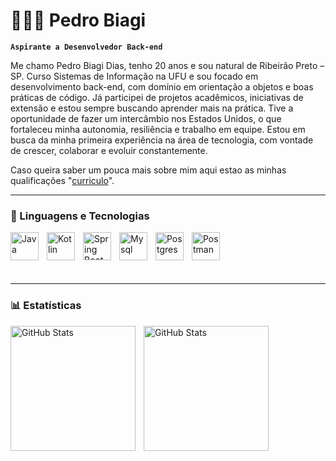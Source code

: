 # 👩🏻‍💻 Pedro Biagi

**`Aspirante a Desenvolvedor Back-end`**

Me chamo Pedro Biagi Dias, tenho 20 anos e sou natural de Ribeirão Preto – SP. Curso Sistemas de Informação na UFU e sou focado em desenvolvimento back-end, com domínio em orientação a objetos e boas práticas de código. Já participei de projetos acadêmicos, iniciativas de extensão e estou sempre buscando aprender mais na prática. Tive a oportunidade de fazer um intercâmbio nos Estados Unidos, o que fortaleceu minha autonomia, resiliência e trabalho em equipe. Estou em busca da minha primeira experiência na área de tecnologia, com vontade de crescer, colaborar e evoluir constantemente.

Caso queira saber um pouca mais sobre mim aqui estao as minhas qualificações "[curriculo](https://drive.google.com/drive/u/0/folders/1nan4QekSrA40u8baYsqUnOzsdnkrflm-)".



---

### 🤖 Linguagens e Tecnologias

<img 
    align="left" 
    alt="Java"
    title="Java" 
    width="45px" 
    style="padding-right: 10px;" 
    src="https://cdn.jsdelivr.net/gh/devicons/devicon@latest/icons/java/java-original-wordmark.svg" 
/>
<img 
    align="left" 
    alt="Kotlin" 
    title="Kotln"
    width="45px" 
    style="padding-right: 10px;" 
    src="https://cdn.jsdelivr.net/gh/devicons/devicon@latest/icons/kotlin/kotlin-original.svg" />

<img 
    align="left" 
    alt="Spring Boot" 
    title="Spring Boot"
    width="45px" 
    style="padding-right: 10px;" 
    src="https://cdn.jsdelivr.net/gh/devicons/devicon@latest/icons/spring/spring-original-wordmark.svg" />

<img 
    align="left" 
    alt="Mysql"
    title="Mysql" 
    width="45px" 
    style="padding-right: 10px;" 
    src="https://cdn.jsdelivr.net/gh/devicons/devicon@latest/icons/mysql/mysql-original.svg" 
/>
<img 
    align="left" 
    alt="Postgres"
    title="Postgres" 
    width="45px" 
    style="padding-right: 10px;" 
    src="https://cdn.jsdelivr.net/gh/devicons/devicon@latest/icons/postgresql/postgresql-original.svg" 
/>
<img 
    align="left" 
    alt="Postman" 
    title="Postman"
    width="45px" 
    style="padding-right: 10px;" 
    src="https://cdn.jsdelivr.net/gh/devicons/devicon@latest/icons/postman/postman-original.svg" 
/>


<br/>
<br/>
<br/>
<br/>

---
### 📊 Estatísticas

<p>
  <img 
    align="left" 
    alt="GitHub Stats" 
    height="200" 
    style="padding-right: 10px;" 
    src="https://github-readme-stats.vercel.app/api?username=BiagiPedro&show_icons=true&theme=tokyonight&include_all_commits=True&locale=pt-br" 
  />

<img 
      align="left" 
      alt="GitHub Stats" 
      height="200" 
      src="https://github-readme-stats.vercel.app/api/top-langs/?username=BiagiPedro&theme=tokyonight&layout=compact&custom_title=Tecnologias&langs_count=9" 
  />

</p>
